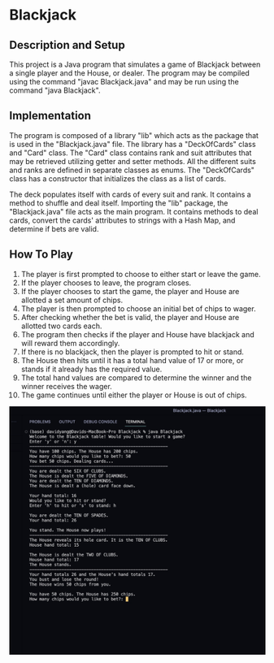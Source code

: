 # Blackjack
## Description and Setup
This project is a Java program that simulates a game of Blackjack between a single player and the House, or dealer.
The program may be compiled using the command "javac Blackjack.java" and may be run using the command "java Blackjack".
## Implementation
The program is composed of a library "lib" which acts as the package that is used in the "Blackjack.java" file.
The library has a "DeckOfCards" class and "Card" class.
The "Card" class contains rank and suit attributes that may be retrieved utilizing getter and setter methods.
All the different suits and ranks are defined in separate classes as enums.
The "DeckOfCards" class has a constructor that initializes the class as a list of cards.

The deck populates itself with cards of every suit and rank.
It contains a method to shuffle and deal itself.
Importing the "lib" package, the "Blackjack.java" file acts as the main program.
It contains methods to deal cards, convert the cards' attributes to strings with a Hash Map, and determine if bets are valid.
## How To Play
1. The player is first prompted to choose to either start or leave the game.
2. If the player chooses to leave, the program closes.
3. If the player chooses to start the game, the player and House are allotted a set amount of chips.
4. The player is then prompted to choose an initial bet of chips to wager.
5. After checking whether the bet is valid, the player and House are allotted two cards each.
6. The program then checks if the player and House have blackjack and will reward them accordingly.
7. If there is no blackjack, then the player is prompted to hit or stand.
8. The House then hits until it has a total hand value of 17 or more, or stands if it already has the required value.
9. The total hand values are compared to determine the winner and the winner receives the wager.
10. The game continues until either the player or House is out of chips.

![Showcase](https://github.com/DavidYangGit/Blackjack/blob/main/portfolio3.jpg)
